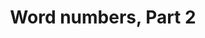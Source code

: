 ---
title: Word numbers, Part 2
url: http://conway.rutgers.edu/~ccshan/wiki/blog/posts/WordNumbers2/
authors:
- Chung-chieh Shan
- Dylan Thurston
type: article
tags:
- algorithms
- monoids
doHaskell-type: blog post
dohaskell-year: 2008
---